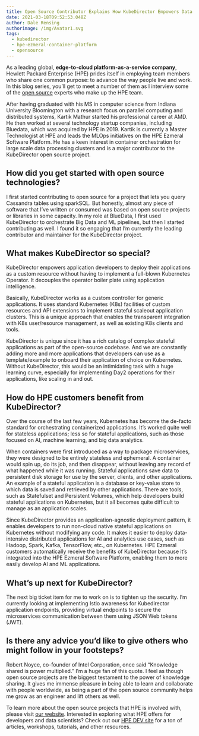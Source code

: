 ```yaml
---
title: Open Source Contributor Explains How KubeDirector Empowers Data Intensive Apps
date: 2021-03-18T09:52:53.048Z
author: Dale Rensing
authorimage: /img/Avatar1.svg
tags:
  - kubedirector
  - hpe-ezmeral-container-platform
  - opensource
---
```

As a leading global, **edge-to-cloud platform-as-a-service company**, Hewlett Packard Enterprise (HPE) prides itself in employing team members who share one common purpose: to advance the way people live and work. In this blog series, you’ll get to meet a number of them as I interview some of the [open source](https://www.hpe.com/us/en/open-source.html) experts who make up the HPE team.
 

After having graduated with his MS in computer science from Indiana University Bloomington with a research focus on parallel computing and distributed systems, Kartik Mathur started his professional career at AMD. He then worked at several technology startup companies, including Bluedata, which was acquired by HPE in 2019. Kartik is currently a Master Technologist at HPE and leads the MLOps initiatives on the HPE Ezmeral Software Platform. He has a keen interest in container orchestration for large scale data processing clusters and is a major contributor to the KubeDirector open source project.
  

## How did you get started with open source technologies?



I first started contributing to open source for a project that lets you query Cassandra tables using sparkSQL. But honestly, almost any piece of software that I’ve written or consumed was based on open source projects or libraries in some capacity. In my role at BlueData, I first used KubeDirector to orchestrate Big Data and ML pipelines, but then I started contributing as well. I found it so engaging that I’m currently the leading contributor and maintainer for the KubeDirector project.



## What makes KubeDirector so special?


KubeDirector empowers application developers to deploy their applications as a custom resource without having to implement a full-blown Kubernetes Operator. It decouples the operator boiler plate using application intelligence.
 
Basically, KubeDirector works as a custom controller for generic applications. It uses standard Kubernetes (K8s) facilities of custom resources and API extensions to implement stateful scaleout application clusters. This is a unique approach that enables the transparent integration with K8s user/resource management, as well as existing K8s clients and tools. 
 
KubeDirector is unique since it has a rich catalog of complex stateful applications as part of the open-source codebase. And we are constantly adding more and more applications that developers can use as a template/example to onboard their application of choice on Kubernetes. Without KubeDirector, this would be an intimidating task with a huge learning curve, especially for implementing Day2 operations for their applications, like scaling in and out. 

## How do HPE customers benefit from KubeDirector?



Over the course of the last few years, Kubernetes has become the de-facto standard for orchestrating containerized applications. It’s worked quite well for stateless applications; less so for stateful applications, such as those focused on AI, machine learning, and big data analytics. 



When containers were first introduced as a way to package microservices, they were designed to be entirely stateless and ephemeral. A container would spin up, do its job, and then disappear, without leaving any record of what happened while it was running. Stateful applications save data to persistent disk storage for use by the server, clients, and other applications. An example of a stateful application is a database or key-value store to which data is saved and retrieved by other applications. There are tools, such as Statefulset and Persistent Volumes, which help developers build stateful applications on Kubernetes, but it all becomes quite difficult to manage as an application scales.



Since KubeDirector provides an application-agnostic deployment pattern, it enables developers to run non-cloud native stateful applications on Kubernetes without modifying any code. It makes it easier to deploy data-intensive distributed applications for AI and analytics use cases, such as Hadoop, Spark, Kafka, TensorFlow, etc., on Kubernetes. HPE Ezmeral customers automatically receive the benefits of KubeDirector because it’s integrated into the HPE Ezmeral Software Platform, enabling them to more easily develop AI and ML applications.



## What’s up next for KubeDirector? 



The next big ticket item for me to work on is to tighten up the security. I’m currently looking at implementing Istio awareness for Kubedirector application endpoints, providing virtual endpoints to secure the microservices communication between them using JSON Web tokens (JWT).



## Is there any advice you’d like to give others who might follow in your footsteps? 



Robert Noyce, co-founder of Intel Corporation, once said “Knowledge shared is power multiplied.” I’m a huge fan of this quote. I feel as though open source projects are the biggest testament to the power of knowledge sharing. It gives me immense pleasure in being able to learn and collaborate with people worldwide, as being a part of the open source community helps me grow as an engineer and lift others as well.
 
To learn more about the open source projects that HPE is involved with, please visit [our website](https://www.hpe.com/us/en/open-source.html). Interested in exploring what HPE offers for developers and data scientists? Check out our [HPE DEV site](https://developer.hpe.com/) for a ton of articles, workshops, tutorials, and other resources.

